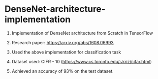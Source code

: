 # DenseNet-architecture-implementation

1. Implementation of DenseNet architecture from Scratch in TensorFlow 
2. Research paper: https://arxiv.org/abs/1608.06993

3. Used the above implementation for classification task  
4. Dataset used: CIFR - 10 (https://www.cs.toronto.edu/~kriz/cifar.html)

5. Achieved an accuracy of 93% on the test dataset.
